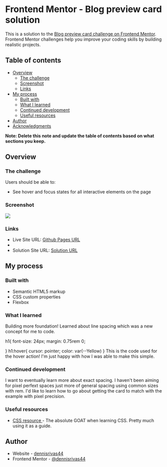 # Frontend Mentor - Blog preview card solution

This is a solution to the [Blog preview card challenge on Frontend Mentor](https://www.frontendmentor.io/challenges/blog-preview-card-ckPaj01IcS). Frontend Mentor challenges help you improve your coding skills by building realistic projects. 

## Table of contents

- [Overview](#overview)
  - [The challenge](#the-challenge)
  - [Screenshot](#screenshot)
  - [Links](#links)
- [My process](#my-process)
  - [Built with](#built-with)
  - [What I learned](#what-i-learned)
  - [Continued development](#continued-development)
  - [Useful resources](#useful-resources)
- [Author](#author)
- [Acknowledgments](#acknowledgments)

**Note: Delete this note and update the table of contents based on what sections you keep.**

## Overview

### The challenge

Users should be able to:

- See hover and focus states for all interactive elements on the page

### Screenshot

<img src="./assets/images/Screenshot 2025-06-11 at 12.05.04 PM.png" />


### Links

- Live Site URL: [Github Pages URL](https://your-live-site-url.com)
- 
- Solution Site URL: [Solution URL](https://dennisrivas44.github.io/blog-card-project/)


## My process

### Built with

- Semantic HTML5 markup
- CSS custom properties
- Flexbox

### What I learned

Building more foundation! Learned about line spacing which was a new concept for me to code. 

h1{
    font-size: 24px;
    margin: 0.75rem 0;
   
}
h1:hover{
    cursor: pointer;
    color: var(--Yellow)
}
This is the code used for the hover action! I'm just happy with how I was able to make this simple.


### Continued development

I want to eventually learn more about exact spacing. I haven't been aiming for pixel perfext spaces just more of general spacing using common sizes with rem. I'd like to learn how to go about getting the card to match with the example with pixel precision. 
### Useful resources

- [CSS resource ](https://www.w3schools.com/cssref/pr_dim_line-height.php) - 
The absolute GOAT when learning CSS. Pretty much using it as a guide. 

## Author

- Website - [dennisrivas44](https://github.com/dennisrivas44)
- Frontend Mentor - [@dennisrivas44](https://www.frontendmentor.io/profile/@dennisrivas44)


